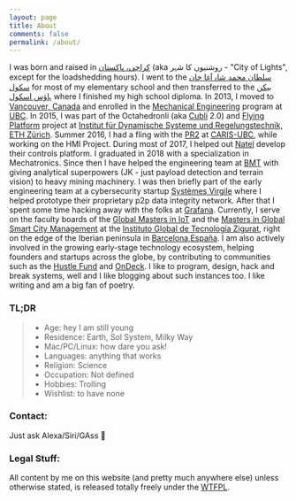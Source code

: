 ```yaml
---
layout: page
title: About
comments: false
permalink: /about/
---
```


I was born and raised in <a href="https://en.wikipedia.org/wiki/Karachi" target="_blank">کراچی، پاکستان</a> (aka روشنیوں کا شہر - "City of Lights", except for the loadshedding hours). I went to the <a href="https://www.agakhanschools.org/Pakistan/SMS/Index" target="_blank">سلطان محمد شاہ آغا خان سکول</a> for most of my elementary school and then transferred to the <a href="https://www.beaconhouse.net/" target="_blank">بیکن ہاؤس اسکول</a> where I finished my high school diploma. In 2013, I moved to <a href="https://www.youtube.com/watch?v=4Yrne0UhRRg&ab_channel=DestinationVancouver" target="_blank">Vancouver, Canada</a> and enrolled in the <a href="https://mech.ubc.ca/" target="_blank">Mechanical Engineering</a> program at <a href="https://www.ubc.ca/" target="_blank">UBC</a>. In 2015, I was part of the Octahedronli (aka <a href="https://youtu.be/n_6p-1J551Y" target="_blank">Cubli</a> 2.0) and <a href="https://www.youtube.com/watch?v=NYY9q-vs4Nw" target="_blank">Flying Platform</a> project at <a href="https://idsc.ethz.ch/" target="_blank">Institut für Dynamische Systeme und Regelungstechnik, ETH Zürich</a>. Summer 2016, I had a fling with the <a href="https://robots.ieee.org/robots/pr2/" target="_blank">PR2</a> at <a href="https://caris.mech.ubc.ca/" target="_blank">CARIS-UBC</a>, while working on the HMI Project. During most of 2017, I helped out <a href="https://www.natelenergy.com/" target="_blank">Natel</a> develop their controls platform. I graduated in 2018 with a specialization in Mechatronics. Since then I have helped the engineering team at <a href="https://www.bmt.org/" target="_blank">BMT</a> with giving analytical superpowers (JK - just payload detection and terrain vision) to heavy mining machinery. I was then briefly part of the early engineering team at a cybersecurity startup <a href="https://www.virgilsystems.com/" target="_blank">Systèmes Virgile</a> where I helped prototype their proprietary p2p data integrity network. After that I spent some time hacking away with the folks at <a href="https://grafana.com/" target="_blank">Grafana</a>. Currently, I serve on the faculty boards of the <a href="https://www.e-zigurat.com/innovation-school/masters-in-iot-online-internet-of-things/" target="_blank">Global Masters in IoT</a> and the <a href="https://www.e-zigurat.com/en/smart-cities-masters-program/" target="_blank">Masters in Global Smart City Management</a> at the <a href="https://www.e-zigurat.com/en/" target="_blank">Instituto Global de Tecnología Zigurat</a>, right on the edge of the Iberian peninsula in <a href="https://es.wikipedia.org/wiki/Barcelona" target="_blank">Barcelona, ​​España</a>. I am also actively involved in the growing early-stage technology ecosystem, helping founders and startups across the globe, by contributing to communities such as the <a href="https://www.hustlefund.vc/" target="_blank">Hustle Fund</a> and <a href="https://www.beondeck.com/" target="_blank">OnDeck</a>. I like to program, design, hack and break systems, well and I like blogging about such instances too. I like writing and am a big fan of poetry.  

### TL;DR

> * Age: hey I am still young
> * Residence: Earth, Sol System, Milky Way
> * Mac/PC/Linux: how dare you ask!
> * Languages: anything that works
> * Religion: Science
> * Occupation: Not defined 
> * Hobbies: Trolling
> * Wishlist: to have none

### Contact:

Just ask Alexa/Siri/GAss :speech_balloon:

### Legal Stuff:

All content by me on this website (and pretty much anywhere else) unless otherwise stated, is released totally freely under the <a href="http://www.wtfpl.net/" target="_blank">WTFPL</a>.  